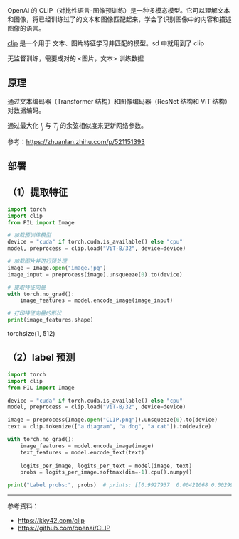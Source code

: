 

OpenAI 的 CLIP（对比性语言-图像预训练）是一种多模态模型。它可以理解文本和图像，将已经训练过了的文本和图像匹配起来，学会了识别图像中的内容和描述图像的语言。

[clip](https://github.com/openai/CLIP) 是一个用于 文本、图片特征学习并匹配的模型。sd 中就用到了 clip


无监督训练，需要成对的 <图片，文本> 训练数据


## 原理

通过文本编码器（Transformer 结构）和图像编码器（ResNet 结构和 ViT 结构）对数据编码。

通过最大化 $I_j$ 与 $T_j$ 的余弦相似度来更新网络参数。



参考：https://zhuanlan.zhihu.com/p/521151393


## 部署



## （1）提取特征

```python
import torch
import clip
from PIL import Image

# 加载预训练模型
device = "cuda" if torch.cuda.is_available() else "cpu"
model, preprocess = clip.load("ViT-B/32", device=device)

# 加载图片并进行预处理
image = Image.open("image.jpg")
image_input = preprocess(image).unsqueeze(0).to(device)

# 提取特征向量
with torch.no_grad():
    image_features = model.encode_image(image_input)

# 打印特征向量的形状
print(image_features.shape)
```

torchsize(1, 512)




## （2）label 预测

```python
import torch
import clip
from PIL import Image

device = "cuda" if torch.cuda.is_available() else "cpu"
model, preprocess = clip.load("ViT-B/32", device=device)

image = preprocess(Image.open("CLIP.png")).unsqueeze(0).to(device)
text = clip.tokenize(["a diagram", "a dog", "a cat"]).to(device)

with torch.no_grad():
    image_features = model.encode_image(image)
    text_features = model.encode_text(text)
    
    logits_per_image, logits_per_text = model(image, text)
    probs = logits_per_image.softmax(dim=-1).cpu().numpy()

print("Label probs:", probs)  # prints: [[0.9927937  0.00421068 0.00299572]]
```




------------

参考资料：
- https://kky42.com/clip
- https://github.com/openai/CLIP